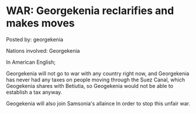 # WAR: Georgekenia reclarifies and makes moves

Posted by: georgekenia

Nations involved: Georgekenia

In American English;

Georgekenia will not go to war with any country right now,
and Georgekenia has never had any taxes on people moving through the Suez Canal, which Geogekenia shares with Betiutia, so Geogekenia would not be able to establish a tax anyway.

Geogekenia will also join Samsonia's allaince In order to stop this unfair war.